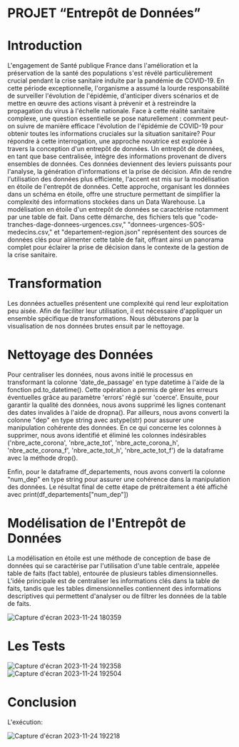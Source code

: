 # PROJET “Entrepôt de Données”

# Introduction

L'engagement de Santé publique France dans l'amélioration et la préservation de la santé des populations s'est révélé particulièrement crucial pendant la crise sanitaire induite par la pandémie de COVID-19. En cette période exceptionnelle, l'organisme a assumé la lourde responsabilité de surveiller l'évolution de l'épidémie, d'anticiper divers scénarios et de mettre en œuvre des actions visant à prévenir et à restreindre la propagation du virus à l'échelle nationale.
Face à cette réalité sanitaire complexe, une question essentielle se pose naturellement : comment peut-on suivre de manière efficace l'évolution de l'épidémie de COVID-19 pour obtenir toutes les informations cruciales sur la situation sanitaire?
Pour répondre à cette interrogation, une approche novatrice est explorée à travers la conception d'un entrepôt de données. Un entrepôt de données, en tant que base centralisée, intègre des informations provenant de divers ensembles de données. Ces données deviennent des leviers puissants pour l'analyse, la génération d'informations et la prise de décision.
Afin de rendre l'utilisation des données plus efficiente, l'accent est mis sur la modélisation en étoile de l'entrepôt de données. Cette approche, organisant les données dans un schéma en étoile, offre une structure permettant de simplifier la complexité des informations stockées dans un Data Warehouse.
La modélisation en étoile d'un entrepôt de données se caractérise notamment par une table de fait. Dans cette démarche, des fichiers tels que "code-tranches-dage-donnees-urgences.csv," "donnees-urgences-SOS-medecins.csv," et "departement-region.json" représentent des sources de données clés pour alimenter cette table de fait, offrant ainsi un panorama complet pour éclairer la prise de décision dans le contexte de la gestion de la crise sanitaire.


# Transformation 

Les données actuelles présentent une complexité qui rend leur exploitation peu aisée. Afin de faciliter leur utilisation, il est nécessaire d'appliquer un ensemble spécifique de transformations. Nous débuterons par la visualisation de nos données brutes ensuit par le nettoyage.

# Nettoyage des Données
Pour centraliser les données, nous avons initié le processus en transformant la colonne 'date_de_passage' en type datetime à l'aide de la fonction pd.to_datetime(). Cette opération a permis de gérer les erreurs éventuelles grâce au paramètre 'errors' réglé sur 'coerce'. Ensuite, pour garantir la qualité des données, nous avons supprimé les lignes contenant des dates invalides à l'aide de dropna().
Par ailleurs, nous avons converti la colonne "dep" en type string avec astype(str) pour assurer une manipulation cohérente des données.
En ce qui concerne les colonnes à supprimer, nous avons identifié et éliminé les colonnes indésirables ('nbre_acte_corona', 'nbre_acte_tot', 'nbre_acte_corona_h', 'nbre_acte_corona_f', 'nbre_acte_tot_h', 'nbre_acte_tot_f') de la dataframe avec la méthode drop().
   

Enfin, pour le dataframe df_departements, nous avons converti la colonne "num_dep" en type string pour assurer une cohérence dans la manipulation des données. Le résultat final de cette étape de prétraitement a été affiché avec print(df_departements["num_dep"])



# Modélisation de l'Entrepôt de Données
La modélisation en étoile est une méthode de conception de base de données qui se caractérise par l'utilisation d'une table centrale, appelée table de faits (fact table), entourée de plusieurs tables dimensionnelles. L'idée principale est de centraliser les informations clés dans la table de faits, tandis que les tables dimensionnelles contiennent des informations descriptives qui permettent d'analyser ou de filtrer les données de la table de faits.


![Capture d'écran 2023-11-24 180359](https://github.com/sarah-bouzabal/Porojet_IDD/assets/96074783/b8c1a674-49a3-4abd-a5df-cc656a774641)  

#  Les Tests

![Capture d'écran 2023-11-24 192358](https://github.com/sarah-bouzabal/Porojet_IDD/assets/96074783/b47498b2-ed6a-465c-86bd-f1191811a57a)
![Capture d'écran 2023-11-24 192504](https://github.com/sarah-bouzabal/Porojet_IDD/assets/96074783/a8bd024b-bed1-4bd8-a8d7-d4dc0f537d8d)

 
# Conclusion
L'exécution:

![Capture d'écran 2023-11-24 192218](https://github.com/sarah-bouzabal/Porojet_IDD/assets/96074783/a8ece89f-f73c-4eb4-8099-c32801001833)






